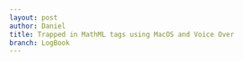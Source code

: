 ```yaml
---
layout: post
author: Daniel
title: Trapped in MathML tags using MacOS and Voice Over
branch: LogBook
---
```


